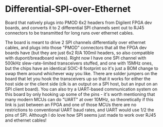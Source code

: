 # Differential-SPI-over-Ethernet
Board that natively plugs into PMOD 6x2 headers from Digilent FPGA dev boards, and converts it to 2 differential SPI channels sent out to RJ45 connectors to be transmitted for long runs over ethernet cables.

The board is meant to drive 2 SPI channels differentially over ethernet cables, and plugs into those "PMOD" connectors that all the FPGA dev boards have (but they are just 6x2 R/A 100mil headers, so also compatible with dupont/breadboard wires).  Right now I have one SPI channel with 500kHz slew-rate-limited transceivers stuffed, and one with 15MHz ones, but the chips have an identical SOIC-8 footprint so it's just a BOM change to swap them around whichever way you like.  There are solder jumpers on the board that let you hook the transceivers up so that it works for either the host side or the client side (clk is an output on a SPI host, but an input on an SPI client board).  You can also try a UART-based communication system on this board by only hooking up some of the pins - it's worth mentioning that many modern MCUs can do "UART" at over 10MHz, so theoretically if this link is just between an FPGA and one of those MCUs there are no restrictions to conventional UART baud rates, and UART would use 1/2 the pins of SPI.  Although I do love how SPI seems just made to work over RJ45 and ethernet cables!
